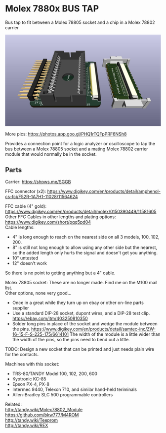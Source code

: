 # Molex 7880x BUS TAP
Bus tap to fit between a Molex 78805 socket and a chip in a Molex 78802 carrier

![](Molex_7880x_28_BUS_TAP.jpg)

More pics: https://photos.app.goo.gl/PHQ1rTQFpPRF6NSh8

Provides a connection point for a logic analyzer or oscilloscope to tap the bus between a Molex 78805 socket and a mating Molex 78802 carrier module that would normally be in the socket.

## Parts

Carrier: https://shpws.me/SGGB

FFC connector (x2): https://www.digikey.com/en/products/detail/amphenol-cs-fci/F52R-1A7H1-11028/11564624

FFC cable (4" gold): https://www.digikey.com/en/products/detail/molex/0150390449/11581605  
Other FFC Cables in other lengths and plating options: https://www.digikey.com/short/pqq5pd04  
Cable lengths:  
* 4" is long enough to reach on the nearest side on all 3 models, 100, 102, 200.
* 8" is still not long enough to allow using any other side but the nearest, so the added length only hurts the signal and doesn't get you anything.
* 10" untested
* 12" doesn't work

So there is no point to getting anything but a 4" cable.

Molex 78805 socket: These are no longer made. Find me on the M100 mail list.  
Other options, none very good...  
* Once in a great while they turn up on ebay or other on-line parts supplier
* Use a standard DIP-28 socket, dupont wires, and a DIP-28 test clip. https://ebay.com/itm/403250810350  
* Solder long pins in place of the socket and wedge the module between the pins. https://www.digikey.com/en/products/detail/samtec-inc/ZW-16-15-F-S-225-175/6614101
The width of the module is a little wider than the width of the pins, so the pins need to bend out a little.  

TODO: Design a new socket that can be printed and just needs plain wire for the contacts.

Machines with this socket:  
* TRS-80/TANDY Model 100, 102, 200, 600
* Kyotronic KC-85
* Epson PX-4, PX-8
* Intermec 9440, Telexon 710, and similar hand-held teriminals
* Allen-Bradley SLC 500 programmable controllers

Related:  
http://tandy.wiki/Molex78802_Module  
https://github.com/bkw777/M4ROM  
http://tandy.wiki/Teeprom  
http://tandy.wiki/REX  
